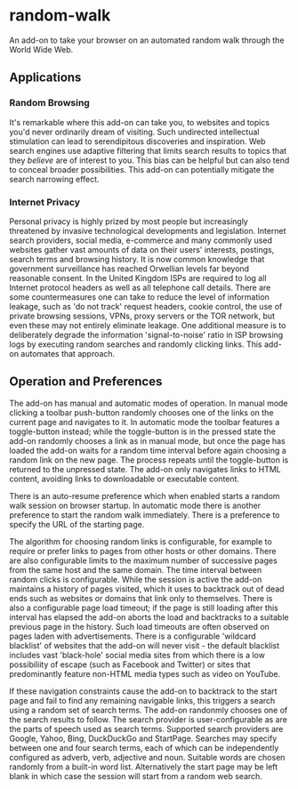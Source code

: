 # random-walk
An add-on to take your browser on an automated random walk through the World Wide Web.

## Applications

### Random Browsing
It's remarkable where this add-on can take you, to websites and topics you'd never ordinarily dream of visiting. Such undirected intellectual stimulation can lead to serendipitous discoveries and inspiration. Web search engines use adaptive filtering that limits search results to topics that they _believe_ are of interest to you. This bias can be helpful but can also tend to conceal broader possibilities. This add-on can potentially mitigate the search narrowing effect.

### Internet Privacy
Personal privacy is highly prized by most people but increasingly threatened by invasive technological developments and legislation. Internet search providers, social media, e-commerce and many commonly used websites gather vast amounts of data on their users' interests, postings, search terms and browsing history. It is now common knowledge that government surveillance has reached Orwellian levels far beyond reasonable consent. In the United Kingdom ISPs are required to log all Internet protocol headers as well as all telephone call details. There are some countermeasures one can take to reduce the level of information leakage, such as 'do not track' request headers, cookie control, the use of private browsing sessions, VPNs, proxy servers or the TOR network, but even these may not entirely eliminate leakage.  One additional measure is to deliberately degrade the information 'signal-to-noise' ratio in ISP browsing logs by executing random searches and randomly clicking links. This add-on automates that approach.

## Operation and Preferences
The add-on has manual and automatic modes of operation. In manual mode clicking a toolbar push-button randomly chooses one of the links on the current page and navigates to it. In automatic mode the toolbar features a toggle-button instead; while the toggle-button is in the pressed state the add-on randomly chooses a link as in manual mode, but once the page has loaded the add-on waits for a random time interval before again choosing a random link on the new page. The process repeats until the toggle-button is returned to the unpressed state. The add-on only navigates links to HTML content, avoiding links to downloadable or executable content.

There is an auto-resume preference which when enabled starts a random walk session on browser startup. In automatic mode there is another preference to start the random walk immediately. There is a preference to specify the URL of the starting page.

The algorithm for choosing random links is configurable, for example to require or prefer links to pages from other hosts or other domains. There are also configurable limits to the maximum number of successive pages from the same host and the same domain. The time interval between random clicks is configurable. While the session is active the add-on maintains a history of pages visited, which it uses to backtrack out of dead ends such as websites or domains that link only to themselves. There is also a configurable page load timeout; if the page is still loading after this interval has elapsed the add-on aborts the load and backtracks to a suitable previous page in the history. Such load timeouts are often observed on pages laden with advertisements. There is a configurable 'wildcard blacklist' of websites that the add-on will never visit - the default blacklist includes vast 'black-hole' social media sites from which there is a low possibiliity of escape (such as Facebook and Twitter) or sites that predominantly feature non-HTML media types such as video on YouTube.

If these navigation constraints cause the add-on to backtrack to the start page and fail to find any remaining navigable links, this triggers a search using a random set of search terms. The add-on randonmly chooses one of the search results to follow. The search provider is user-configurable as are the parts of speech used as search terms. Supported search providers are Google, Yahoo, Bing, DuckDuckGo and StartPage. Searches may specify between one and four search terms, each of which can be independently configured as adverb, verb, adjective and noun. Suitable words are chosen randomly from a built-in word list. Alternatively the start page may be left blank in which case the session will start from a random web search.